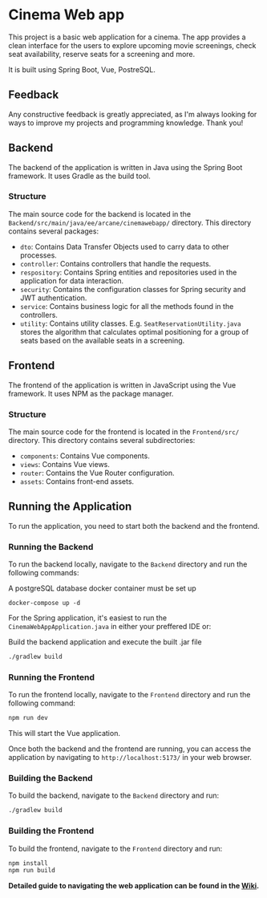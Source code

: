 # Cinema Web app
This project is a basic web application for a cinema. The app provides a clean interface for the users to explore upcoming movie screenings, check seat availability, reserve seats for a screening and more.

It is built using Spring Boot, Vue, PostreSQL.

## Feedback
Any constructive feedback is greatly appreciated, as I'm always looking for ways to improve my projects and programming knowledge. Thank you!

## Backend
The backend of the application is written in Java using the Spring Boot framework. It uses Gradle as the build tool.

### Structure

The main source code for the backend is located in the `Backend/src/main/java/ee/arcane/cinemawebapp/` directory. This directory contains several packages:

- `dto`: Contains Data Transfer Objects used to carry data to other processes.
- `controller`: Contains controllers that handle the requests.
- `respository`: Contains Spring entities and repositories used in the application for data interaction.
- `security`: Contains the configuration classes for Spring security and JWT authentication.
- `service`: Contains business logic for all the methods found in the controllers.
- `utility`: Contains utility classes. E.g. `SeatReservationUtility.java` stores the algorithm that calculates optimal positioning for a group of seats based on the available seats in a screening.

## Frontend

The frontend of the application is written in JavaScript using the Vue framework. It uses NPM as the package manager.

### Structure

The main source code for the frontend is located in the `Frontend/src/` directory. This directory contains several subdirectories:

- `components`: Contains Vue components.
- `views`: Contains Vue views.
- `router`: Contains the Vue Router configuration.
- `assets`: Contains front-end assets.

## Running the Application

To run the application, you need to start both the backend and the frontend.

### Running the Backend

To run the backend locally, navigate to the `Backend` directory and run the following commands:

A postgreSQL database docker container must be set up
```
docker-compose up -d
```

For the Spring application, it's easiest to run the `CinemaWebAppApplication.java` in either your preffered IDE or:

Build the backend application and execute the built .jar file
```bash
./gradlew build
```

### Running the Frontend

To run the frontend locally, navigate to the `Frontend` directory and run the following command:

```bash
npm run dev
```

This will start the Vue application.

Once both the backend and the frontend are running, you can access the application by navigating to `http://localhost:5173/` in your web browser.

### Building the Backend

To build the backend, navigate to the `Backend` directory and run:

```bash
./gradlew build
```

### Building the Frontend

To build the frontend, navigate to the `Frontend` directory and run:

```bash
npm install
npm run build
```

**Detailed guide to navigating the web application can be found in the [Wiki](https://github.com/ArcaneXVII/cinema-web-app/wiki).**
